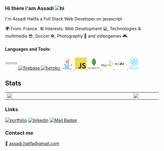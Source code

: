 ### Hi there i'am Assadi <img src="https://user-images.githubusercontent.com/1303154/88677602-1635ba80-d120-11ea-84d8-d263ba5fc3c0.gif" width="28px" alt="hi">

I'm Assadi Halifa a Full Stack Web Developer on javascript


:earth_africa: From: France.
🕸 Interests: Web Development 💻, Technologies & multimedia 😎, Soccer ⚽, Photography 📸 and videogames 🎮.


<h4 align="left">Languages and Tools:</h4>
<p align="left"> <a href="https://expressjs.com" target="_blank" rel="noreferrer"> <img src="https://raw.githubusercontent.com/devicons/devicon/master/icons/express/express-original-wordmark.svg" alt="express" width="40" height="40"/> </a> <a href="https://firebase.google.com/" target="_blank" rel="noreferrer"> <img src="https://www.vectorlogo.zone/logos/firebase/firebase-icon.svg" alt="firebase" width="40" height="40"/> </a> <a href="https://heroku.com" target="_blank" rel="noreferrer"> <img src="https://www.vectorlogo.zone/logos/heroku/heroku-icon.svg" alt="heroku" width="40" height="40"/> </a> <a href="https://www.java.com" target="_blank" rel="noreferrer"> <img src="https://raw.githubusercontent.com/devicons/devicon/master/icons/java/java-original.svg" alt="java" width="40" height="40"/> </a> <a href="https://developer.mozilla.org/en-US/docs/Web/JavaScript" target="_blank" rel="noreferrer"> <img src="https://raw.githubusercontent.com/devicons/devicon/master/icons/javascript/javascript-original.svg" alt="javascript" width="40" height="40"/> </a> <a href="https://www.mongodb.com/" target="_blank" rel="noreferrer"> <img src="https://raw.githubusercontent.com/devicons/devicon/master/icons/mongodb/mongodb-original-wordmark.svg" alt="mongodb" width="40" height="40"/> </a> <a href="https://www.mysql.com/" target="_blank" rel="noreferrer"> <img src="https://raw.githubusercontent.com/devicons/devicon/master/icons/mysql/mysql-original-wordmark.svg" alt="mysql" width="40" height="40"/> </a> <a href="https://nodejs.org" target="_blank" rel="noreferrer"> <img src="https://raw.githubusercontent.com/devicons/devicon/master/icons/nodejs/nodejs-original-wordmark.svg" alt="nodejs" width="40" height="40"/> </a> <a href="https://reactjs.org/" target="_blank" rel="noreferrer"> <img src="https://raw.githubusercontent.com/devicons/devicon/master/icons/react/react-original-wordmark.svg" alt="react" width="40" height="40"/> </a> </p>


## Stats

<center>
  <table>
  <tr>
      <td><img width="400px" align="left" src="https://github-readme-stats.vercel.app/api?username=assadi-dev&count_private=true&theme=gotham&show_icons=true" /></td>
      <td><img width="380px" align="left" src="https://github-readme-stats.vercel.app/api/top-langs/?username=assadi-dev&layout=compact&theme=gotham&langs_count=10&hide=html,css,twig,scss" /></td>
  </tr> 
 
  </table>
</center>

### Links
[![portfolio](https://img.shields.io/badge/my_portfolio-000?style=for-the-badge&logo=ko-fi&logoColor=white)](https://assadi-portfolio.herokuapp.com/)
[![linkedin](https://img.shields.io/badge/linkedin-0A66C2?style=for-the-badge&logo=linkedin&logoColor=white)](https://www.linkedin.com/in/assadi-halifa-90592a102/)
[![Mail Badge](https://img.shields.io/badge/Email-c0392b?style=flat&labelColor=c0392b&logo=gmail&logoColor=white)](mailto:assadi.halifa@gmail.com)


### Contact me
:email: assadi.halifa@gmail.com

<!--
**assadi-dev/assadi-dev** is a ✨ _special_ ✨ repository because its `README.md` (this file) appears on your GitHub profile.

Here are some ideas to get you started:

- 🔭 I’m currently working on ...
- 🌱 I’m currently learning ...
- 👯 I’m looking to collaborate on ...
- 🤔 I’m looking for help with ...
- 💬 Ask me about ...
- 📫 How to reach me: ...
- 😄 Pronouns: ...
- ⚡ Fun fact: ...
-->
